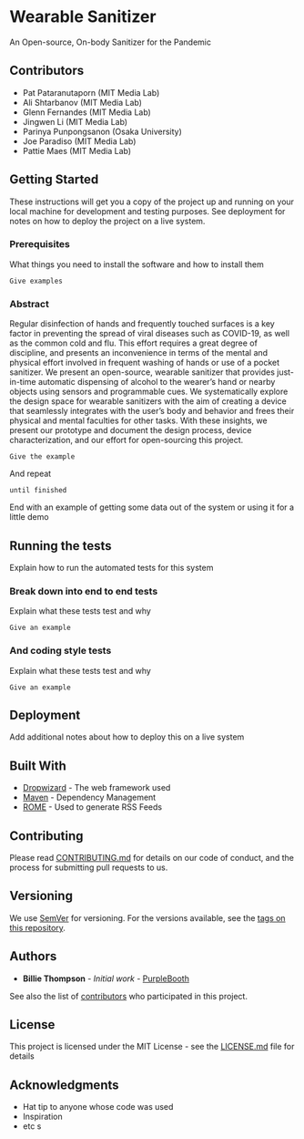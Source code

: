 # Wearable Sanitizer

An Open-source, On-body Sanitizer for the Pandemic

## Contributors
* Pat Pataranutaporn (MIT Media Lab)
* Ali Shtarbanov	 (MIT Media Lab)
* Glenn Fernandes (MIT Media Lab)
* Jingwen Li (MIT Media Lab)
* Parinya Punpongsanon (Osaka University)
* Joe Paradiso (MIT Media Lab)
* Pattie Maes (MIT Media Lab)



## Getting Started

These instructions will get you a copy of the project up and running on your local machine for development and testing purposes. See deployment for notes on how to deploy the project on a live system.

### Prerequisites

What things you need to install the software and how to install them

```
Give examples
```

### Abstract

Regular disinfection of hands and frequently touched surfaces is a key factor in preventing the spread of viral diseases such as COVID-19, as well as the common cold and flu. This effort requires a great degree of discipline, and presents an inconvenience in terms of the mental and physical effort involved in frequent washing of hands or use of a pocket sanitizer. We present an open-source, wearable sanitizer that provides just-in-time automatic dispensing of alcohol to the wearer’s hand or nearby objects using sensors and programmable cues. We systematically explore the design space for wearable sanitizers with the aim of creating a device that seamlessly integrates with the user’s body and behavior and frees their physical and mental faculties for other tasks. With these insights, we present our prototype and document the design process, device characterization, and our effort for open-sourcing this project.
```
Give the example
```

And repeat

```
until finished
```

End with an example of getting some data out of the system or using it for a little demo

## Running the tests

Explain how to run the automated tests for this system

### Break down into end to end tests

Explain what these tests test and why

```
Give an example
```

### And coding style tests

Explain what these tests test and why

```
Give an example
```

## Deployment

Add additional notes about how to deploy this on a live system

## Built With

* [Dropwizard](http://www.dropwizard.io/1.0.2/docs/) - The web framework used
* [Maven](https://maven.apache.org/) - Dependency Management
* [ROME](https://rometools.github.io/rome/) - Used to generate RSS Feeds

## Contributing

Please read [CONTRIBUTING.md](https://gist.github.com/PurpleBooth/b24679402957c63ec426) for details on our code of conduct, and the process for submitting pull requests to us.

## Versioning

We use [SemVer](http://semver.org/) for versioning. For the versions available, see the [tags on this repository](https://github.com/your/project/tags). 

## Authors

* **Billie Thompson** - *Initial work* - [PurpleBooth](https://github.com/PurpleBooth)

See also the list of [contributors](https://github.com/your/project/contributors) who participated in this project.

## License

This project is licensed under the MIT License - see the [LICENSE.md](LICENSE.md) file for details

## Acknowledgments

* Hat tip to anyone whose code was used
* Inspiration
* etc
s
